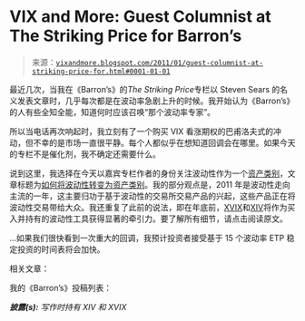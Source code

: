 <!--yml

分类：未分类

日期：2024-05-18 16:54:15

-->

# VIX and More: Guest Columnist at The Striking Price for Barron’s

> 来源：[`vixandmore.blogspot.com/2011/01/guest-columnist-at-striking-price-for.html#0001-01-01`](http://vixandmore.blogspot.com/2011/01/guest-columnist-at-striking-price-for.html#0001-01-01)

最近几次，当我在《Barron’s》的*The Striking Price*专栏以 Steven Sears 的名义发表文章时，几乎每次都是在波动率急剧上升的时候。我开始认为《Barron’s》的人有些全知全能，知道何时应该召唤“那个波动率专家”。

所以当电话再次响起时，我立刻有了一个购买 VIX 看涨期权的巴甫洛夫式的冲动，但不幸的是市场一直很平静。每个人都似乎在想知道回调会在哪里。如果今天的专栏不是催化剂，我不确定还需要什么。

说到这里，我选择在今天以嘉宾专栏作者的身份关注波动性作为一个[资产类别](http://vixandmore.blogspot.com/search/label/asset%20class)，文章标题为[如何将波动性转变为资产类别](http://online.barrons.com/article/SB50001424052970204201404576077942647562616.html?mod=BOL_hps_dc)。我的部分观点是，2011 年是波动性走向主流的一年，这主要归功于基于波动性的交易所交易产品的兴起，这些产品正在将波动性交易带给大众。我还重复了此前的说法，即在年底前，[XVIX](http://vixandmore.blogspot.com/search/label/XVIX)和[XIV](http://vixandmore.blogspot.com/search/label/XIV)将作为买入并持有的波动性工具获得显著的牵引力。要了解所有细节，请点击阅读原文。

…如果我们很快看到一次重大的回调，我预计投资者接受基于 15 个波动率 ETP 稳定投资的时间表将会加快。

相关文章：

我的《Barron’s》投稿列表：

***披露(s):** 写作时持有 XIV 和 XVIX*
